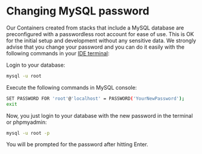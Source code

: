# Changing MySQL password

Our Containers created from stacks that include a MySQL database are preconfigured with a passwordless root account for ease of use. This is OK for the initial setup and development without any sensitive data. We strongly advise that you change your password and you can do it easily with the following commands in your [IDE terminal](/editor/introduction/how-to-access):

Login to your database:

```sh
mysql -u root
```

Execute the following commands in MySQL console:

```sh
SET PASSWORD FOR 'root'@'localhost' = PASSWORD('YourNewPassword');
exit
```

Now, you just login to your database with the new password in the terminal or phpmyadmin:

```sh
mysql -u root -p
```

You will be prompted for the password after hitting Enter.
